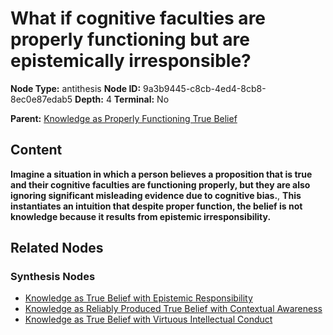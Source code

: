 # What if cognitive faculties are properly functioning but are epistemically irresponsible?

**Node Type:** antithesis
**Node ID:** 9a3b9445-c8cb-4ed4-8cb8-8ec0e87edab5
**Depth:** 4
**Terminal:** No

**Parent:** [Knowledge as Properly Functioning True Belief](knowledge-as-properly-functioning-true-belief-synthesis-b2994fbe-0acb-478e-bed6-74ee52c58a2d.md)

## Content

**Imagine a situation in which a person believes a proposition that is true and their cognitive faculties are functioning properly, but they are also ignoring significant misleading evidence due to cognitive bias.**, **This instantiates an intuition that despite proper function, the belief is not knowledge because it results from epistemic irresponsibility.**

## Related Nodes

### Synthesis Nodes

- [Knowledge as True Belief with Epistemic Responsibility](knowledge-as-true-belief-with-epistemic-responsibility-synthesis-777020d9-8e9d-48c6-9d17-8dde1dd8637d.md)
- [Knowledge as Reliably Produced True Belief with Contextual Awareness](knowledge-as-reliably-produced-true-belief-with-contextual-awareness-synthesis-8965fb40-adee-493c-90d4-f2d50f793de0.md)
- [Knowledge as True Belief with Virtuous Intellectual Conduct](knowledge-as-true-belief-with-virtuous-intellectual-conduct-synthesis-8f740745-2826-4d84-97a7-c0c2be9671ec.md)
